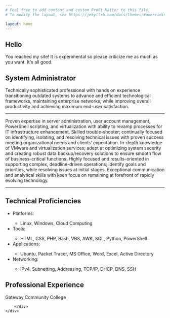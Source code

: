 ```yaml
---
# Feel free to add content and custom Front Matter to this file.
# To modify the layout, see https://jekyllrb.com/docs/themes/#overriding-theme-defaults

layout: home
---
```

<!-- <img src="./assets/images/headshot.jpg" class="img-fluid" alt="headshot"> -->

<div class="jumbotron">
    <h2 class="display-4">Hello</h2>
    <p class="lead">You reached my site! It is experimental so please criticize me as much as you want. It's all good.</p>
</div>
<div class="container">
    <div class="row">
        <div class="col-8">
            <h2>System Administrator</h2>
            <p>
                Technically sophisticated professional with hands on experience transitioning outdated systems to advance and efficient technological frameworks, maintaining enterprise networks, while improving overall productivity and achieving maximum end-user satisfaction.
            </p>
            <hr class="my-4">
            <p>
                Proven expertise in server administration, user account management, PowerShell scripting, and virtualization with ability to revamp processes for IT infrastructure enhancement. Skilled trouble-shooter; continually focused on identifying, isolating, and resolving technical issues with proven success meeting organizational needs and clients’ expectation. In-depth knowledge of VMware and virtualization services; adept at optimizing system security and creating robust data backup/recovery solutions to ensure smooth flow of business-critical functions. Highly focused and results-oriented in supporting complex, deadline-driven operations; identify goals and priorities, while resolving issues at initial stages. Exceptional communication and analytical skills with keen focus on remaining at forefront of rapidly evolving technology.
            </p> 
            <hr class="my-4">
            <h2>Technical Proficiencies</h2>
            <ul>
                <li>Platforms:</li>
                <ul>
                    <li>Linux, Windows, Cloud Computing</li>
                </ul>
                <li>Tools:</li>
                <ul>
                    <li>HTML, CSS, PHP, Bash, VBS, AWK, SQL, Python, PowerShell</li>
                </ul>
                <li>Applications:</li>
                <ul>
                    <li>Ubuntu, Packet Tracer, MS Office, Word, Excel, Active Directory</li>
                </ul>
                <li>Networking:</li>
                <ul>
                    <li>IPv4, Subnetting, Addressing, TCP/IP, DHCP, DNS, SSH</li>
                </ul>
            </ul>
            <h2>Professional Experience</h2>
            <p>Gateway Community College</p>
        </div>
        <div class="col-4">

        </div>
    </div>
</div>